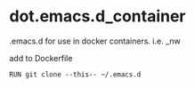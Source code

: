 # dot.emacs.d_container
.emacs.d for use in docker containers. i.e. _nw

add to Dockerfile

    RUN git clone --this-- ~/.emacs.d
